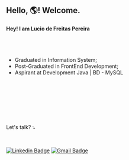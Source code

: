 ## Hello, 🌎! Welcome.







#### Hey! I am Lucio de Freitas Pereira

</br>
</br>

* Graduated in Information System;
* Post-Graduated in FrontEnd Development;
* Aspirant at Development Java | BD - MySQL

</br>
</br>
</br>
</br>
</br>
</br>

Let's talk? ⤵️

</br>

[![Linkedin Badge](https://img.shields.io/badge/-LinkedIn-blue?style=flat-square&logo=Linkedin&logoColor=white&link=https://github.com/vrct07)](https://www.linkedin.com/in/lucio-freitas/)  [![Gmail Badge](https://img.shields.io/badge/-Gmail-c14438?style=flat-square&logo=Gmail&logoColor=white&link=mailtovrct07@gmail.com)](mailto:luciodfp@gmail.com)
<p align = "center">
  <a href="https://github.com/vrct07%22%3E<img src="https://github-readme-stats.vercel.app/api/top-langs/?username=vrct07&layout=compact&theme=dark%22/%3E</a> 
  <a href="https://github.com/vrct07%22%3E<img src="https://github-readme-stats.vercel.app/api?username=vrct07&show_icons=true&theme=dark&include_all_commits=true&count_private=true" alt="vrct07"/></a>
</p>
